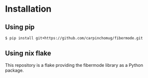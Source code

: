# Installation
## Using pip

``` bash
$ pip install git+https://github.com/carpinchomug/fibermode.git
```

## Using nix flake
This repository is a flake providing the fibermode library as a Python package.
